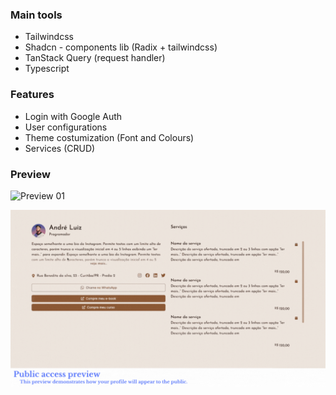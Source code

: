 ### Main tools

- Tailwindcss
- Shadcn - components lib (Radix + tailwindcss)
- TanStack Query (request handler)
- Typescript

### Features

- Login with Google Auth
- User configurations
- Theme costumization (Font and Colours)
- Services (CRUD)

### Preview 

![Preview 01](https://github.com/andreovski/lazlink-preview/blob/master/src/assets/preview/lazlink_preview.gif)

![Preview 02](https://github.com/andreovski/lazlink-preview/blob/master/src/assets/preview/client_preview_lazlink.gif)
